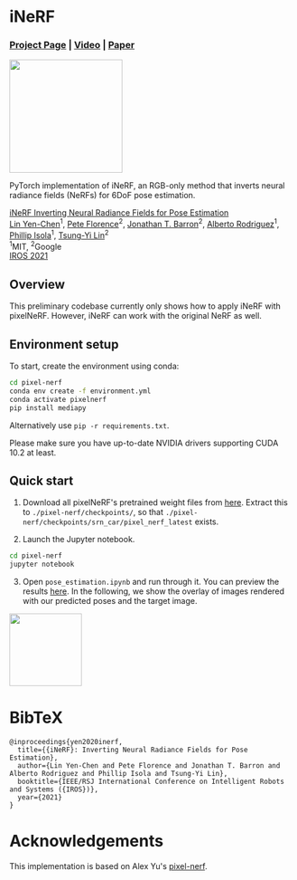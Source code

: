 # iNeRF

### [Project Page](https://yenchenlin.me/inerf/) | [Video](https://www.youtube.com/watch?v=eQuCZaQN0tI&feature=emb_logo) | [Paper](https://arxiv.org/pdf/2012.05877.pdf)

<img src="https://user-images.githubusercontent.com/7057863/161620132-2ce16dca-53f6-413d-97ab-fe6086f1661c.gif" height=200>

PyTorch implementation of iNeRF, an RGB-only method that inverts neural radiance fields (NeRFs) for 6DoF pose estimation.

[iNeRF Inverting Neural Radiance Fields for Pose Estimation](https://yenchenlin.me/inerf/)  
 [Lin Yen-Chen](https://yenchenlin.me/)<sup>1</sup>,
 [Pete Florence](http://www.peteflorence.com/)<sup>2</sup>,
 [Jonathan T. Barron](http://jonbarron.info/)<sup>2</sup>,
 [Alberto Rodriguez](https://meche.mit.edu/people/faculty/ALBERTOR@MIT.EDU)<sup>1</sup>,
 [Phillip Isola](http://web.mit.edu/phillipi/)<sup>1</sup>,
  [Tsung-Yi Lin](https://scholar.google.com/citations?user=_BPdgV0AAAAJ&hl=en)<sup>2</sup><br>
 <sup>1</sup>MIT, <sup>2</sup>Google
 <br>
 [IROS 2021](https://www.iros2021.org/)

## Overview

This preliminary codebase currently only shows how to apply iNeRF with pixelNeRF. However, iNeRF can work with the original NeRF as well.

## Environment setup

To start, create the environment using conda:
```sh
cd pixel-nerf
conda env create -f environment.yml
conda activate pixelnerf
pip install mediapy
```

Alternatively use `pip -r requirements.txt`.

Please make sure you have up-to-date NVIDIA drivers supporting CUDA 10.2 at least.

## Quick start

1. Download all pixelNeRF's pretrained weight files from [here](https://drive.google.com/file/d/1UO_rL201guN6euoWkCOn-XpqR2e8o6ju/view?usp=sharing).
Extract this to `./pixel-nerf/checkpoints/`, so that `./pixel-nerf/checkpoints/srn_car/pixel_nerf_latest` exists.

2. Launch the Jupyter notebook.
```sh
cd pixel-nerf
jupyter notebook
```

3. Open `pose_estimation.ipynb` and run through it. You can preview the results [here](https://github.com/yenchenlin/iNeRF-public/blob/master/pixel-nerf/pose_estimation.ipynb). In the following, we show the overlay of images rendered with our predicted poses and the target image.

<img src="https://user-images.githubusercontent.com/7057863/161636178-c4f36310-eb62-44fc-abad-7d90b0637de6.gif" width=128>


# BibTeX

```
@inproceedings{yen2020inerf,
  title={{iNeRF}: Inverting Neural Radiance Fields for Pose Estimation},
  author={Lin Yen-Chen and Pete Florence and Jonathan T. Barron and Alberto Rodriguez and Phillip Isola and Tsung-Yi Lin},
  booktitle={IEEE/RSJ International Conference on Intelligent Robots and Systems ({IROS})},
  year={2021}
}
```

# Acknowledgements

This implementation is based on Alex Yu's [pixel-nerf](https://github.com/sxyu/pixel-nerf).
